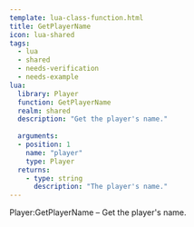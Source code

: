 ```yaml
---
template: lua-class-function.html
title: GetPlayerName
icon: lua-shared
tags:
  - lua
  - shared
  - needs-verification
  - needs-example
lua:
  library: Player
  function: GetPlayerName
  realm: shared
  description: "Get the player's name."
  
  arguments:
  - position: 1
    name: "player"
    type: Player
  returns:
    - type: string
      description: "The player's name."
---
```


<div class="lua__search__keywords">
Player:GetPlayerName &#x2013; Get the player's name.
</div>
